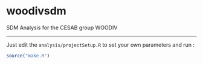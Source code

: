 # woodivsdm

SDM Analysis for the CESAB group WOODIV

<hr />

Just edit the `analysis/projectSetup.R` to set your own parameters and run :

```r
source("make.R")
```
